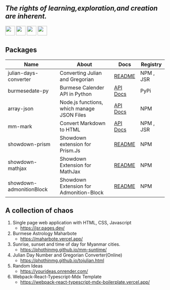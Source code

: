 

## _The  rights of learning,exploration,and creation  are inherent._

<p>
<img src="https://img.shields.io/badge/html5-%23E34F26.svg?style=for-the-badge&logo=html5&logoColor=white" style="margin-bottom: 4px;" height="30px">
<img src="https://img.shields.io/badge/javascript-%23323330.svg?style=for-the-badge&logo=javascript&logoColor=%23F7DF1E" style="margin-bottom: 4px;" height="30px">
<img src="https://img.shields.io/badge/typescript-%23007ACC.svg?style=for-the-badge&logo=typescript&logoColor=white" style="margin-bottom: 4px;" height="30px">
<img src="https://img.shields.io/badge/python-3670A0?style=for-the-badge&logo=python&logoColor=ffdd54" style="margin-bottom: 4px;" height="30px">
</p>



## Packages
| Name | About | Docs | Registry |
| ---- | ---- | ---- | ----- |
| julian-days-converter | Converting Julian and Gregorian  | [README](https://github.com/hinthar/julian-days-converter/blob/main/README.md)| NPM , JSR |
| burmesedate-py | Burmese Calender API in Python | [API Docs](https://phothinmg.github.io/burmesedate-py/burmesedate.html) | PyPi |
| array-json |  Node.js functions, which manage JSON Files | [API Docs](https://phothinmg.github.io/array-json/) | NPM |
| mm-mark   | Convert Markdown to HTML | [API Docs](https://phothinmg.github.io/mm-mark/) | NPM , JSR |
| showdown-prism | Showdown extension for Prism.Js | [README](https://github.com/phothinmg/showdown-prism/blob/main/README.md) | NPM |
| showdown-mathjax | Showdown Extension for MathJax | [README](https://github.com/phothinmg/showdown-mathjax/blob/main/README.md) | NPM |
|  showdown-admonitionBlock | Showdown Extension for Admonition-Block | [README](https://github.com/phothinmg/showdown-admonitionBlock/blob/main/README.md) | NPM |




  





## A collection of chaos 

1. Single page web application with HTML, CSS, Javascript
   - https://jsr.pages.dev/
2. Burmese Astrology Maharbote
   - https://maharbote.vercel.app/
3. Sunrise, sunset and time of day for Myanmar cities.
   - https://phothinmg.github.io/mm-suntime/
4. Julian Day Number and Gregorian Converter(Online)
   - https://phothinmg.github.io/tojulian.html
5. Random Ideas
   - https://yourideas.onrender.com/
6. Webpack-React-Typescript-Mdx Template
   - https://webpack-react-typescript-mdx-boilerplate.vercel.app/
 






